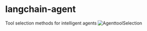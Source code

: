 # langchain-agent
Tool selection methods for intelligent agents
![AgenttoolSelection](https://github.com/CodeAKrome/langchain-agent/assets/44734955/b462b7d4-f098-4760-a98b-d44f31475869)
